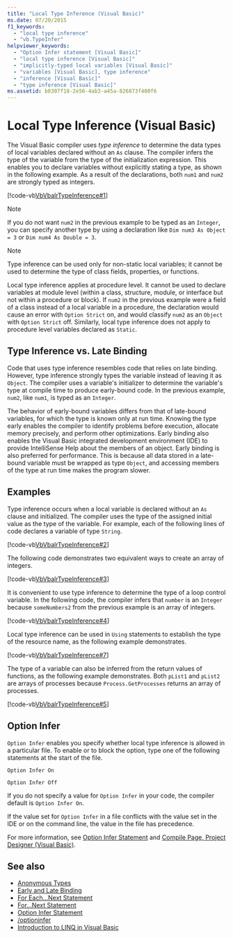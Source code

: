 ```yaml
---
title: "Local Type Inference (Visual Basic)"
ms.date: 07/20/2015
f1_keywords:
  - "local type inference"
  - "vb.TypeInfer"
helpviewer_keywords:
  - "Option Infer statement [Visual Basic]"
  - "local type inference [Visual Basic]"
  - "implicitly-typed local variables [Visual Basic]"
  - "variables [Visual Basic], type inference"
  - "inference [Visual Basic]"
  - "type inference [Visual Basic]"
ms.assetid: b8307f18-2e56-4ab3-a45a-826873f400f6
---
```

# Local Type Inference (Visual Basic)

The Visual Basic compiler uses *type inference* to determine the data types of local variables declared without an `As` clause. The compiler infers the type of the variable from the type of the initialization expression. This enables you to declare variables without explicitly stating a type, as shown in the following example. As a result of the declarations, both `num1` and `num2` are strongly typed as integers.

[!code-vb[VbVbalrTypeInference#1](~/samples/snippets/visualbasic/VS_Snippets_VBCSharp/VbVbalrTypeInference/VB/Class1.vb#1)]

> [!NOTE]
> If you do not want `num2` in the previous example to be typed as an `Integer`, you can specify another type by using a declaration like `Dim num3 As Object = 3` or `Dim num4 As Double = 3`.

> [!NOTE]
> Type inference can be used only for non-static local variables; it cannot be used to determine the type of class fields, properties, or functions.

Local type inference applies at procedure level. It cannot be used to declare variables at module level (within a class, structure, module, or interface but not within a procedure or block). If `num2` in the previous example were a field of a class instead of a local variable in a procedure, the declaration would cause an error with `Option Strict` on, and would classify `num2` as an `Object` with `Option Strict` off. Similarly, local type inference does not apply to procedure level variables declared as `Static`.

## Type Inference vs. Late Binding

Code that uses type inference resembles code that relies on late binding. However, type inference strongly types the variable instead of leaving it as `Object`. The compiler uses a variable's initializer to determine the variable's type at compile time to produce early-bound code. In the previous example, `num2`, like `num1`, is typed as an `Integer`.

The behavior of early-bound variables differs from that of late-bound variables, for which the type is known only at run time. Knowing the type early enables the compiler to identify problems before execution, allocate memory precisely, and perform other optimizations. Early binding also enables the Visual Basic integrated development environment (IDE) to provide IntelliSense Help about the members of an object. Early binding is also preferred for performance. This is because all data stored in a late-bound variable must be wrapped as type `Object`, and accessing members of the type at run time makes the program slower.

## Examples

Type inference occurs when a local variable is declared without an `As` clause and initialized. The compiler uses the type of the assigned initial value as the type of the variable. For example, each of the following lines of code declares a variable of type `String`.

[!code-vb[VbVbalrTypeInference#2](~/samples/snippets/visualbasic/VS_Snippets_VBCSharp/VbVbalrTypeInference/VB/Class1.vb#2)]

The following code demonstrates two equivalent ways to create an array of integers.

[!code-vb[VbVbalrTypeInference#3](~/samples/snippets/visualbasic/VS_Snippets_VBCSharp/VbVbalrTypeInference/VB/Class1.vb#3)]

It is convenient to use type inference to determine the type of a loop control variable. In the following code, the compiler infers that `number` is an `Integer` because `someNumbers2` from the previous example is an array of integers.

[!code-vb[VbVbalrTypeInference#4](~/samples/snippets/visualbasic/VS_Snippets_VBCSharp/VbVbalrTypeInference/VB/Class1.vb#4)]

Local type inference can be used in `Using` statements to establish the type of the resource name, as the following example demonstrates.

[!code-vb[VbVbalrTypeInference#7](~/samples/snippets/visualbasic/VS_Snippets_VBCSharp/VbVbalrTypeInference/VB/Class1.vb#7)]

The type of a variable can also be inferred from the return values of functions, as the following example demonstrates. Both `pList1` and `pList2` are arrays of processes because `Process.GetProcesses` returns an array of processes.

[!code-vb[VbVbalrTypeInference#5](~/samples/snippets/visualbasic/VS_Snippets_VBCSharp/VbVbalrTypeInference/VB/Class1.vb#5)]

## Option Infer

`Option Infer` enables you specify whether local type inference is allowed in a particular file. To enable or to block the option, type one of the following statements at the start of the file.

`Option Infer On`

`Option Infer Off`

If you do not specify a value for `Option Infer` in your code, the compiler default is `Option Infer On`.

If the value set for `Option Infer` in a file conflicts with the value set in the IDE or on the command line, the value in the file has precedence.

For more information, see [Option Infer Statement](../../../../visual-basic/language-reference/statements/option-infer-statement.md) and [Compile Page, Project Designer (Visual Basic)](/visualstudio/ide/reference/compile-page-project-designer-visual-basic).

## See also

- [Anonymous Types](../../../../visual-basic/programming-guide/language-features/objects-and-classes/anonymous-types.md)
- [Early and Late Binding](../../../../visual-basic/programming-guide/language-features/early-late-binding/index.md)
- [For Each...Next Statement](../../../../visual-basic/language-reference/statements/for-each-next-statement.md)
- [For...Next Statement](../../../../visual-basic/language-reference/statements/for-next-statement.md)
- [Option Infer Statement](../../../../visual-basic/language-reference/statements/option-infer-statement.md)
- [/optioninfer](../../../../visual-basic/reference/command-line-compiler/optioninfer.md)
- [Introduction to LINQ in Visual Basic](../../../../visual-basic/programming-guide/language-features/linq/introduction-to-linq.md)
